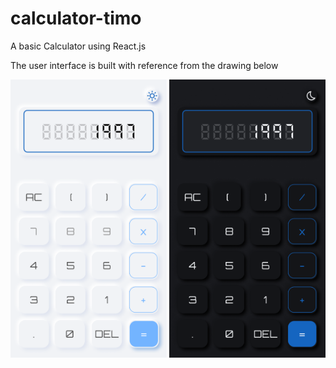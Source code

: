 # calculator-timo

A basic Calculator using React.js

The user interface is built with reference from the drawing below

<img src="src='./../calculator/public/lightMode.png" alt="..." width="250" />
<img src="src='./../calculator/public/darkMode.png" alt="..." width="250" />